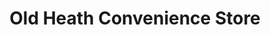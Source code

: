 ---
title: "Old Heath Convenience Store"
url: /colchester/old-heath-convenience-store/
shop: convenience
---